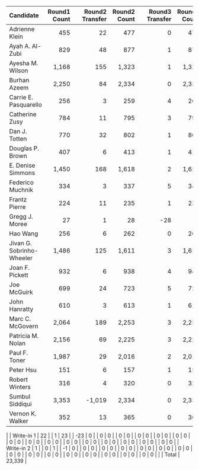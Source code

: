 |                 Candidate | Round1 Count |   | Round2 Transfer | Round2 Count |   | Round3 Transfer | Round3 Count |   | Round4 Transfer | Round4 Count |   | Round5 Transfer | Round5 Count |   | Round6 Transfer | Round6 Count |   | Round7 Transfer | Round7 Count |   | Round8 Transfer | Round8 Count |   | Round9 Transfer | Round9 Count |   | Round10 Transfer | Round10 Count |   | Round11 Transfer | Round11 Count |   | Round12 Transfer | Round12 Count |   | Round13 Transfer | Round13 Count |   | Round14 Transfer | Round14 Count |   | Round15 Transfer | Round15 Count |   | Round16 Transfer | Round16 Count |   | Round17 Transfer | Round17 Count |
|:--------------------------|-------------:|--:|----------------:|-------------:|--:|----------------:|-------------:|--:|----------------:|-------------:|--:|----------------:|-------------:|--:|----------------:|-------------:|--:|----------------:|-------------:|--:|----------------:|-------------:|--:|----------------:|-------------:|--:|-----------------:|--------------:|--:|-----------------:|--------------:|--:|-----------------:|--------------:|--:|-----------------:|--------------:|--:|-----------------:|--------------:|--:|-----------------:|--------------:|--:|-----------------:|--------------:|--:|-----------------:|--------------:|
|            Adrienne Klein |          455 |   |              22 |          477 |   |               0 |          477 |   |              15 |          492 |   |              12 |          504 |   |               3 |          507 |   |               9 |          516 |   |               6 |          522 |   |               7 |          529 |   |               16 |           545 |   |               35 |           580 |   |             -580 |             0 |   |                0 |             0 |   |                0 |             0 |   |                0 |             0 |   |                0 |             0 |   |                0 |             0 |
|           Ayah A. Al-Zubi |          829 |   |              48 |          877 |   |               1 |          878 |   |               8 |          886 |   |               5 |          891 |   |               1 |          892 |   |              10 |          902 |   |               3 |          905 |   |              14 |          919 |   |               59 |           978 |   |               10 |           988 |   |               60 |         1,048 |   |               17 |         1,065 |   |               55 |         1,120 |   |              333 |         1,453 |   |               72 |         1,525 |   |           -1,525 |             0 |
|          Ayesha M. Wilson |        1,168 |   |             155 |        1,323 |   |               1 |        1,324 |   |               7 |        1,331 |   |              46 |        1,377 |   |              11 |        1,388 |   |              22 |        1,410 |   |              13 |        1,423 |   |              24 |        1,447 |   |               72 |         1,519 |   |               31 |         1,550 |   |               60 |         1,610 |   |               54 |         1,664 |   |              166 |         1,830 |   |              132 |         1,962 |   |              259 |         2,221 |   |              113 |         2,334 |
|              Burhan Azeem |        2,250 |   |              84 |        2,334 |   |               0 |        2,334 |   |               0 |        2,334 |   |               0 |        2,334 |   |               0 |        2,334 |   |               0 |        2,334 |   |               0 |        2,334 |   |               0 |        2,334 |   |                0 |         2,334 |   |                0 |         2,334 |   |                0 |         2,334 |   |                0 |         2,334 |   |                0 |         2,334 |   |                0 |         2,334 |   |                0 |         2,334 |   |                0 |         2,334 |
|     Carrie E. Pasquarello |          256 |   |               3 |          259 |   |               4 |          263 |   |               3 |          266 |   |               3 |          269 |   |            -269 |            0 |   |               0 |            0 |   |               0 |            0 |   |               0 |            0 |   |                0 |             0 |   |                0 |             0 |   |                0 |             0 |   |                0 |             0 |   |                0 |             0 |   |                0 |             0 |   |                0 |             0 |   |                0 |             0 |
|            Catherine Zusy |          784 |   |              11 |          795 |   |               3 |          798 |   |               2 |          800 |   |               2 |          802 |   |              18 |          820 |   |              20 |          840 |   |              47 |          887 |   |              58 |          945 |   |               18 |           963 |   |               94 |         1,057 |   |               24 |         1,081 |   |              120 |         1,201 |   |               53 |         1,254 |   |               39 |         1,293 |   |           -1,293 |             0 |   |                0 |             0 |
|             Dan J. Totten |          770 |   |              32 |          802 |   |               1 |          803 |   |               4 |          807 |   |               4 |          811 |   |               1 |          812 |   |               6 |          818 |   |               4 |          822 |   |               9 |          831 |   |               62 |           893 |   |               10 |           903 |   |               53 |           956 |   |               14 |           970 |   |               73 |         1,043 |   |           -1,043 |             0 |   |                0 |             0 |   |                0 |             0 |
|          Douglas P. Brown |          407 |   |               6 |          413 |   |               1 |          414 |   |               5 |          419 |   |               3 |          422 |   |               7 |          429 |   |              18 |          447 |   |              32 |          479 |   |              30 |          509 |   |               12 |           521 |   |             -521 |             0 |   |                0 |             0 |   |                0 |             0 |   |                0 |             0 |   |                0 |             0 |   |                0 |             0 |   |                0 |             0 |
|         E. Denise Simmons |        1,450 |   |             168 |        1,618 |   |               2 |        1,620 |   |               4 |        1,624 |   |              59 |        1,683 |   |              18 |        1,701 |   |              21 |        1,722 |   |              17 |        1,739 |   |              22 |        1,761 |   |               40 |         1,801 |   |               25 |         1,826 |   |               68 |         1,894 |   |               53 |         1,947 |   |              187 |         2,134 |   |              110 |         2,244 |   |               90 |         2,334 |   |                0 |         2,334 |
|          Federico Muchnik |          334 |   |               3 |          337 |   |               5 |          342 |   |               3 |          345 |   |               2 |          347 |   |               5 |          352 |   |              13 |          365 |   |              21 |          386 |   |            -386 |            0 |   |                0 |             0 |   |                0 |             0 |   |                0 |             0 |   |                0 |             0 |   |                0 |             0 |   |                0 |             0 |   |                0 |             0 |   |                0 |             0 |
|             Frantz Pierre |          224 |   |              11 |          235 |   |               1 |          236 |   |               3 |          239 |   |            -239 |            0 |   |               0 |            0 |   |               0 |            0 |   |               0 |            0 |   |               0 |            0 |   |                0 |             0 |   |                0 |             0 |   |                0 |             0 |   |                0 |             0 |   |                0 |             0 |   |                0 |             0 |   |                0 |             0 |   |                0 |             0 |
|            Gregg J. Moree |           27 |   |               1 |           28 |   |             -28 |            0 |   |               0 |            0 |   |               0 |            0 |   |               0 |            0 |   |               0 |            0 |   |               0 |            0 |   |               0 |            0 |   |                0 |             0 |   |                0 |             0 |   |                0 |             0 |   |                0 |             0 |   |                0 |             0 |   |                0 |             0 |   |                0 |             0 |   |                0 |             0 |
|                  Hao Wang |          256 |   |               6 |          262 |   |               0 |          262 |   |              26 |          288 |   |               5 |          293 |   |              11 |          304 |   |            -304 |            0 |   |               0 |            0 |   |               0 |            0 |   |                0 |             0 |   |                0 |             0 |   |                0 |             0 |   |                0 |             0 |   |                0 |             0 |   |                0 |             0 |   |                0 |             0 |   |                0 |             0 |
| Jivan G. Sobrinho-Wheeler |        1,486 |   |             125 |        1,611 |   |               3 |        1,614 |   |               8 |        1,622 |   |              12 |        1,634 |   |               0 |        1,634 |   |               3 |        1,637 |   |               2 |        1,639 |   |              12 |        1,651 |   |               61 |         1,712 |   |               32 |         1,744 |   |              143 |         1,887 |   |               11 |         1,898 |   |              153 |         2,051 |   |              283 |         2,334 |   |                0 |         2,334 |   |                0 |         2,334 |
|           Joan F. Pickett |          932 |   |               6 |          938 |   |               4 |          942 |   |               5 |          947 |   |               4 |          951 |   |              33 |          984 |   |              21 |        1,005 |   |              41 |        1,046 |   |              59 |        1,105 |   |                5 |         1,110 |   |               40 |         1,150 |   |               25 |         1,175 |   |              385 |         1,560 |   |               83 |         1,643 |   |               15 |         1,658 |   |              483 |         2,141 |   |              107 |         2,248 |
|               Joe McGuirk |          699 |   |              24 |          723 |   |               5 |          728 |   |              10 |          738 |   |               7 |          745 |   |              11 |          756 |   |               7 |          763 |   |               6 |          769 |   |              17 |          786 |   |               20 |           806 |   |               22 |           828 |   |               60 |           888 |   |               49 |           937 |   |             -937 |             0 |   |                0 |             0 |   |                0 |             0 |   |                0 |             0 |
|             John Hanratty |          610 |   |               3 |          613 |   |               1 |          614 |   |               1 |          615 |   |               0 |          615 |   |              21 |          636 |   |              15 |          651 |   |              29 |          680 |   |              38 |          718 |   |                5 |           723 |   |               81 |           804 |   |               12 |           816 |   |             -816 |             0 |   |                0 |             0 |   |                0 |             0 |   |                0 |             0 |   |                0 |             0 |
|          Marc C. McGovern |        2,064 |   |             189 |        2,253 |   |               3 |        2,256 |   |              18 |        2,274 |   |              16 |        2,290 |   |              16 |        2,306 |   |              25 |        2,331 |   |               3 |        2,334 |   |               0 |        2,334 |   |                0 |         2,334 |   |                0 |         2,334 |   |                0 |         2,334 |   |                0 |         2,334 |   |                0 |         2,334 |   |                0 |         2,334 |   |                0 |         2,334 |   |                0 |         2,334 |
|         Patricia M. Nolan |        2,156 |   |              69 |        2,225 |   |               3 |        2,228 |   |              13 |        2,241 |   |               9 |        2,250 |   |               8 |        2,258 |   |              40 |        2,298 |   |              36 |        2,334 |   |               0 |        2,334 |   |                0 |         2,334 |   |                0 |         2,334 |   |                0 |         2,334 |   |                0 |         2,334 |   |                0 |         2,334 |   |                0 |         2,334 |   |                0 |         2,334 |   |                0 |         2,334 |
|             Paul F. Toner |        1,987 |   |              29 |        2,016 |   |               2 |        2,018 |   |               4 |        2,022 |   |              13 |        2,035 |   |              59 |        2,094 |   |              26 |        2,120 |   |              59 |        2,179 |   |              59 |        2,238 |   |               16 |         2,254 |   |               80 |         2,334 |   |                0 |         2,334 |   |                0 |         2,334 |   |                0 |         2,334 |   |                0 |         2,334 |   |                0 |         2,334 |   |                0 |         2,334 |
|                 Peter Hsu |          151 |   |               6 |          157 |   |               1 |          158 |   |            -158 |            0 |   |               0 |            0 |   |               0 |            0 |   |               0 |            0 |   |               0 |            0 |   |               0 |            0 |   |                0 |             0 |   |                0 |             0 |   |                0 |             0 |   |                0 |             0 |   |                0 |             0 |   |                0 |             0 |   |                0 |             0 |   |                0 |             0 |
|            Robert Winters |          316 |   |               4 |          320 |   |               0 |          320 |   |               0 |          320 |   |               0 |          320 |   |              19 |          339 |   |              13 |          352 |   |            -352 |            0 |   |               0 |            0 |   |                0 |             0 |   |                0 |             0 |   |                0 |             0 |   |                0 |             0 |   |                0 |             0 |   |                0 |             0 |   |                0 |             0 |   |                0 |             0 |
|           Sumbul Siddiqui |        3,353 |   |          -1,019 |        2,334 |   |               0 |        2,334 |   |               0 |        2,334 |   |               0 |        2,334 |   |               0 |        2,334 |   |               0 |        2,334 |   |               0 |        2,334 |   |               0 |        2,334 |   |                0 |         2,334 |   |                0 |         2,334 |   |                0 |         2,334 |   |                0 |         2,334 |   |                0 |         2,334 |   |                0 |         2,334 |   |                0 |         2,334 |   |                0 |         2,334 |
|          Vernon K. Walker |          352 |   |              13 |          365 |   |               0 |          365 |   |               4 |          369 |   |              13 |          382 |   |               4 |          386 |   |               2 |          388 |   |               4 |          392 |   |              14 |          406 |   |             -406 |             0 |   |                0 |             0 |   |                0 |             0 |   |                0 |             0 |   |                0 |             0 |   |                0 |             0 |   |                0 |             0 |   |                0 |             0 |
|
|                Write-in 1 |           22 |   |               1 |           23 |   |             -23 |            0 |   |               0 |            0 |   |               0 |            0 |   |               0 |            0 |   |               0 |            0 |   |               0 |            0 |   |               0 |            0 |   |                0 |             0 |   |                0 |             0 |   |                0 |             0 |   |                0 |             0 |   |                0 |             0 |   |                0 |             0 |   |                0 |             0 |   |                0 |             0 |
|                Write-in 2 |            1 |   |               0 |            1 |   |              -1 |            0 |   |               0 |            0 |   |               0 |            0 |   |               0 |            0 |   |               0 |            0 |   |               0 |            0 |   |               0 |            0 |   |                0 |             0 |   |                0 |             0 |   |                0 |             0 |   |                0 |             0 |   |                0 |             0 |   |                0 |             0 |   |                0 |             0 |   |                0 |             0 |
|
|                     Total |       23,339 |
